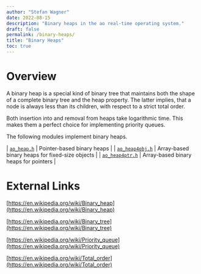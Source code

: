 ```yaml
---
author: "Stefan Wagner"
date: 2022-08-15
description: "Binary heaps in the ao real-time operating system."
draft: false
permalink: /binary-heaps/
title: "Binary Heaps"
toc: true
---
```


# Overview

A binary heap is a special kind of binary tree that maintains both the shape of a complete binary tree and the heap property. The latter implies, that a node is always less than its children, with respect to a strict total order.

Both insertion into and removal from heaps take logarithmic time. This makes them a perfect choice for implementing priority queues.

The following modules implement binary heaps.

| [`ao_heap.h`](modules/heap.md) | Pointer-based binary heaps |
| [`ao_heap4obj.h`](modules/heap4obj.md) | Array-based binary heaps for fixed-size objects |
| [`ao_heap4ptr.h`](modules/heap4ptr.md) | Array-based binary heaps for pointers |

# External Links

[https://en.wikipedia.org/wiki/Binary_heap](https://en.wikipedia.org/wiki/Binary_heap)

[https://en.wikipedia.org/wiki/Binary_tree](https://en.wikipedia.org/wiki/Binary_tree)

[https://en.wikipedia.org/wiki/Priority_queue](https://en.wikipedia.org/wiki/Priority_queue)

[https://en.wikipedia.org/wiki/Total_order](https://en.wikipedia.org/wiki/Total_order)
